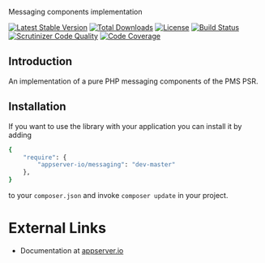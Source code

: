 Messaging components implementation

[![Latest Stable Version](https://poser.pugx.org/appserver-io/messaging/v/stable.png)](https://packagist.org/packages/appserver-io/messaging) [![Total Downloads](https://poser.pugx.org/appserver-io/messaging/downloads.png)](https://packagist.org/packages/appserver-io/messaging) [![License](https://poser.pugx.org/appserver-io/messaging/license.png)](https://packagist.org/packages/appserver-io/messaging) [![Build Status](https://travis-ci.org/appserver-io/messaging.png)](https://travis-ci.org/appserver-io/messaging) [![Scrutinizer Code Quality](https://scrutinizer-ci.com/g/appserver-io/messaging/badges/quality-score.png?b=master)](https://scrutinizer-ci.com/g/appserver-io/messaging/?branch=master) [![Code Coverage](https://scrutinizer-ci.com/g/appserver-io/messaging/badges/coverage.png?b=master)](https://scrutinizer-ci.com/g/appserver-io/messaging/?branch=master)

## Introduction

An implementation of a pure PHP messaging components of the PMS PSR.

## Installation

If you want to use the library with your application you can install it by adding

```sh
{
    "require": {
        "appserver-io/messaging": "dev-master"
    },
}
```

to your ```composer.json``` and invoke ```composer update``` in your project.

# External Links

* Documentation at [appserver.io](http://docs.appserver.io)